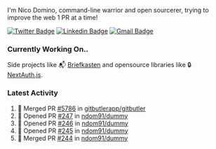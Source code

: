 
I'm Nico Domino, command-line warrior and open sourcerer, trying to improve the web 1 PR at a time!

[![Twitter Badge](https://img.shields.io/badge/-@ndom91-1ca0f1?style=flat-square&labelColor=1ca0f1&logo=twitter&logoColor=white&link=https://twitter.com/ndom91)](https://twitter.com/ndom91) [![Linkedin Badge](https://img.shields.io/badge/-ndom91-blue?style=flat-square&logo=Linkedin&logoColor=white&link=https://www.linkedin.com/in/ndom91/)](https://www.linkedin.com/in/ndom91/) [![Gmail Badge](https://img.shields.io/badge/-yo@ndo.dev-c14438?style=flat-square&logo=mail.ru&logoColor=white&link=mailto:yo@ndo.dev)](mailto:yo@ndo.dev)

### Currently Working On..

Side projects like 📬 [Briefkasten](https://briefkastenhq.com) and opensource libraries like 🔒 [NextAuth.js](https://github.com/nextauthjs/next-auth).

<!--START_SECTION_PROFILE_VIEWS:readme-info-->
<!--END_SECTION_PROFILE_VIEWS:readme-info-->

<!--START_SECTION_DAILY_COMMIT:readme-info-->
<!--END_SECTION_DAILY_COMMIT:readme-info-->

<!--START_SECTION_WEEKLY_COMMIT:readme-info-->
<!--END_SECTION_WEEKLY_COMMIT:readme-info-->

### Latest Activity

<!--START_SECTION:activity-->
1. 🎉 Merged PR [#5786](https://github.com/gitbutlerapp/gitbutler/pull/5786) in [gitbutlerapp/gitbutler](https://github.com/gitbutlerapp/gitbutler)
2. 💪 Opened PR [#247](https://github.com/ndom91/dummy/pull/247) in [ndom91/dummy](https://github.com/ndom91/dummy)
3. 💪 Opened PR [#246](https://github.com/ndom91/dummy/pull/246) in [ndom91/dummy](https://github.com/ndom91/dummy)
4. 💪 Opened PR [#245](https://github.com/ndom91/dummy/pull/245) in [ndom91/dummy](https://github.com/ndom91/dummy)
5. 🎉 Merged PR [#244](https://github.com/ndom91/dummy/pull/244) in [ndom91/dummy](https://github.com/ndom91/dummy)
<!--END_SECTION:activity-->
